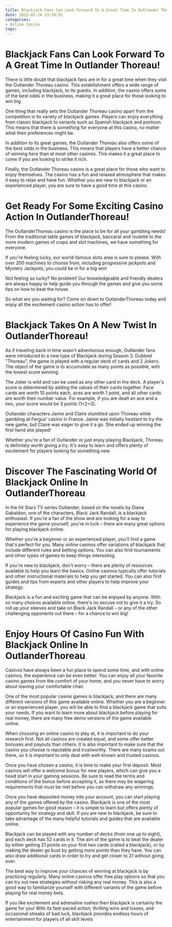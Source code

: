 ```yaml
---
title: Blackjack Fans Can Look Forward To A Great Time In Outlander Thoreau!
date: 2023-02-14 23:29:51
categories:
- Online Casino
tags:
---
```



#  Blackjack Fans Can Look Forward To A Great Time In Outlander Thoreau!

There is little doubt that blackjack fans are in for a great time when they visit the Outlander Thoreau casino. This establishment offers a wide range of games, including blackjack, to its guests. In addition, the casino offers some of the best odds in the business, making it a great place for those looking to win big.

One thing that really sets the Outlander Thoreau casino apart from the competition is its variety of blackjack games. Players can enjoy everything from classic blackjack to variants such as Spanish blackjack and pontoon. This means that there is something for everyone at this casino, no matter what their preferences might be.

In addition to its great games, the Outlander Thoreau also offers some of the best odds in the business. This means that players have a better chance of winning here than at most other casinos. This makes it a great place to come if you are looking to strike it rich.

Finally, the Outlander Thoreau casino is a great place for those who want to enjoy themselves. The casino has a fun and relaxed atmosphere that makes it easy to relax and have fun. Whether you are new to blackjack or an experienced player, you are sure to have a good time at this casino.

#  Get Ready For Some Exciting Casino Action In OutlanderThoreau!

The OutlanderThoreau casino is the place to be for all your gambling needs! From the traditional table games of blackjack, baccarat and roulette to the more modern games of craps and slot machines, we have something for everyone.

If you're feeling lucky, our world-famous slots area is sure to please. With over 200 machines to choose from, including progressive jackpots and Mystery Jackpots, you could be in for a big win!

Not feeling so lucky? No problem! Our knowledgeable and friendly dealers are always happy to help guide you through the games and give you some tips on how to beat the house.

So what are you waiting for? Come on down to OutlanderThoreau today and enjoy all the excitement casino action has to offer!

#  Blackjack Takes On A New Twist In OutlanderThoreau!

As if traveling back in time wasn't adventurous enough, Outlander fans were introduced to a new type of Blackjack during Season 3. Dubbed "Thoreau", the game is played with a regular deck of cards and 2 Jokers. The object of the game is to accumulate as many points as possible, with the lowest score winning.

The Joker is wild and can be used as any other card in the deck. A player's score is determined by adding the values of their cards together. Face cards are worth 10 points each, aces are worth 1 point, and all other cards are worth their number value. For example, if you are dealt an ace and a two, your score would be 3 points (1+2=3).

Outlander characters Jamie and Claire stumbled upon Thoreau while gambling at Fergus' casino in France. Jamie was initially hesitant to try the new game, but Claire was eager to give it a go. She ended up winning the first hand she played!

Whether you're a fan of Outlander or just enjoy playing Blackjack, Thoreau is definitely worth giving a try. It's easy to learn and offers plenty of excitement for players looking for something new.

#  Discover The Fascinating World Of Blackjack Online In OutlanderThoreau

In the hit Starz TV series Outlander, based on the novels by Diana Gabaldon, one of the characters, Black Jack Randall, is a blackjack enthusiast. If you're a fan of the show and are looking for a way to experience the game yourself, you're in luck – there are many great options for playing blackjack online.

Whether you're a beginner or an experienced player, you'll find a game that's perfect for you. Many online casinos offer variations of blackjack that include different rules and betting options. You can also find tournaments and other types of games to keep things interesting.

If you're new to blackjack, don't worry – there are plenty of resources available to help you learn the basics. Online casinos typically offer tutorials and other instructional materials to help you get started. You can also find guides and tips from experts and other players to help improve your strategy.

Blackjack is a fun and exciting game that can be enjoyed by anyone. With so many choices available online, there's no excuse not to give it a try. So roll up your sleeves and take on Black Jack Randall – or any of the other challenging opponents out there – for a chance to win big!

#  Enjoy Hours Of Casino Fun With Blackjack Online In OutlanderThoreau

Casinos have always been a fun place to spend some time, and with online casinos, the experience can be even better. You can enjoy all your favorite casino games from the comfort of your home, and you never have to worry about leaving your comfortable chair.

One of the most popular casino games is blackjack, and there are many different versions of this game available online. Whether you are a beginner or an experienced player, you will be able to find a blackjack game that suits your needs. If you want to learn more about blackjack before playing for real money, there are many free demo versions of the game available online.

When choosing an online casino to play at, it is important to do your research first. Not all casinos are created equal, and some offer better bonuses and payouts than others. It is also important to make sure that the casino you choose is reputable and trustworthy. There are many scams out there, so it is important to only deal with well-known and trusted casinos.

Once you have chosen a casino, it is time to make your first deposit. Most casinos will offer a welcome bonus for new players, which can give you a head start in your gaming sessions. Be sure to read the terms and conditions of the bonus before accepting it, as there may be wagering requirements that must be met before you can withdraw any winnings.

Once you have deposited money into your account, you can start playing any of the games offered by the casino. Blackjack is one of the most popular games for good reason – it is simple to learn but offers plenty of opportunity for strategy and skill. If you are new to blackjack, be sure to take advantage of the many helpful tutorials and guides that are available online.

Blackjack can be played with any number of decks (from one up to eight), and each deck has 52 cards in it. The aim of the game is to beat the dealer by either getting 21 points on your first two cards (called a blackjack), or by making the dealer go bust by getting more points than they have. You can also draw additional cards in order to try and get closer to 21 without going over.

The best way to improve your chances of winning at blackjack is by practicing regularly. Many online casinos offer free play options so that you can try out new strategies without risking any real money. This is also a good way to familiarize yourself with different variants of the game before playing for real money bets.

If you like excitement and adrenaline rushes then blackjack is certainly the game for you! With its fast-paced action, thrilling wins and losses, and occasional streaks of bad luck, blackjack provides endless hours of entertainment for players of all skill levels
